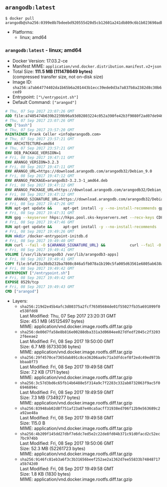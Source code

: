 ## `arangodb:latest`

```console
$ docker pull arangodb@sha256:0399e8b7bdeebd920555d20d5cb12601a241db809c6b1b023690adb4940dd36b
```

-	Platforms:
	-	linux; amd64

### `arangodb:latest` - linux; amd64

-	Docker Version: 17.03.2-ce
-	Manifest MIME: `application/vnd.docker.distribution.manifest.v2+json`
-	Total Size: **111.5 MB (111478649 bytes)**  
	(compressed transfer size, not on-disk size)
-	Image ID: `sha256:a7ab64774402da1b65b6a201443b1ecc39ede0d3a7a837b8a2382d8c30b6ced9`
-	Entrypoint: `["\/entrypoint.sh"]`
-	Default Command: `["arangod"]`

```dockerfile
# Thu, 07 Sep 2017 23:07:26 GMT
ADD file:a7405474b639b2239b96a93d02803224c052a390fe42b3f9080f2ad07de94640 in / 
# Thu, 07 Sep 2017 23:07:26 GMT
CMD ["bash"]
# Thu, 07 Sep 2017 23:57:20 GMT
MAINTAINER Frank Celler <info@arangodb.com>
# Thu, 07 Sep 2017 23:57:21 GMT
ENV ARCHITECTURE=amd64
# Thu, 07 Sep 2017 23:57:21 GMT
ENV DEB_PACKAGE_VERSION=1
# Fri, 08 Sep 2017 19:47:11 GMT
ENV ARANGO_VERSION=3.2.3
# Fri, 08 Sep 2017 19:47:11 GMT
ENV ARANGO_URL=https://download.arangodb.com/arangodb32/Debian_9.0
# Fri, 08 Sep 2017 19:47:12 GMT
ENV ARANGO_PACKAGE=arangodb3-3.2.3-1_amd64.deb
# Fri, 08 Sep 2017 19:47:12 GMT
ENV ARANGO_PACKAGE_URL=https://download.arangodb.com/arangodb32/Debian_9.0/amd64/arangodb3-3.2.3-1_amd64.deb
# Fri, 08 Sep 2017 19:47:12 GMT
ENV ARANGO_SIGNATURE_URL=https://download.arangodb.com/arangodb32/Debian_9.0/amd64/arangodb3-3.2.3-1_amd64.deb.asc
# Fri, 08 Sep 2017 19:47:26 GMT
RUN apt-get update &&     apt-get install -y --no-install-recommends gpg dirmngr     &&     rm -rf /var/lib/apt/lists/*
# Fri, 08 Sep 2017 19:47:31 GMT
RUN gpg --keyserver hkps://hkps.pool.sks-keyservers.net --recv-keys CD8CB0F1E0AD5B52E93F41E7EA93F5E56E751E9B
# Fri, 08 Sep 2017 19:47:46 GMT
RUN apt-get update &&     apt-get install -y --no-install-recommends         libjemalloc1         ca-certificates         pwgen         curl     &&     rm -rf /var/lib/apt/lists/*
# Fri, 08 Sep 2017 19:49:26 GMT
RUN mkdir /docker-entrypoint-initdb.d
# Fri, 08 Sep 2017 19:49:40 GMT
RUN curl --fail -O ${ARANGO_SIGNATURE_URL} &&           curl --fail -O ${ARANGO_PACKAGE_URL} &&             gpg --verify ${ARANGO_PACKAGE}.asc &&     (echo arangodb3 arangodb3/password password test | debconf-set-selections) &&     (echo arangodb3 arangodb3/password_again password test | debconf-set-selections) &&     DEBIAN_FRONTEND="noninteractive" dpkg -i ${ARANGO_PACKAGE} &&     rm -rf /var/lib/arangodb3/* &&     sed -ri         -e 's!127\.0\.0\.1!0.0.0.0!g'         -e 's!^(file\s*=).*!\1 -!'         -e 's!^#\s*uid\s*=.*!uid = arangodb!'         -e 's!^#\s*gid\s*=.*!gid = arangodb!'         /etc/arangodb3/arangod.conf     &&     rm -f ${ARANGO_PACKAGE}*
# Fri, 08 Sep 2017 19:49:41 GMT
VOLUME [/var/lib/arangodb3 /var/lib/arangodb3-apps]
# Fri, 08 Sep 2017 19:49:41 GMT
COPY file:bfaf23a38db232ba7808c846a5fb078a1b190c5fa005d63561e6805ab638afeb in /entrypoint.sh 
# Fri, 08 Sep 2017 19:49:42 GMT
ENTRYPOINT ["/entrypoint.sh"]
# Fri, 08 Sep 2017 19:49:42 GMT
EXPOSE 8529/tcp
# Fri, 08 Sep 2017 19:49:43 GMT
CMD ["arangod"]
```

-	Layers:
	-	`sha256:219d2e45b4afc3d80375a2fcf76505684de01f55027fb35a691099f0e538fdd8`  
		Last Modified: Thu, 07 Sep 2017 23:20:31 GMT  
		Size: 45.1 MB (45125497 bytes)  
		MIME: application/vnd.docker.image.rootfs.diff.tar.gzip
	-	`sha256:de00d7fa58e8b816e00288dba331a3d0604ee027dfedf2045c2f32032f6eeae2`  
		Last Modified: Fri, 08 Sep 2017 19:50:00 GMT  
		Size: 6.7 MB (6733036 bytes)  
		MIME: application/vnd.docker.image.rootfs.diff.tar.gzip
	-	`sha256:29f4570ce7365dab891c8ce36206aa9c71a3dfdcef8f2edc49ed973bbbaa8f73`  
		Last Modified: Fri, 08 Sep 2017 19:49:58 GMT  
		Size: 7.2 KB (7171 bytes)  
		MIME: application/vnd.docker.image.rootfs.diff.tar.gzip
	-	`sha256:3c57d3bd6c65fb14b6488e5f314a9c7f2283c332ab0732063f9ac5f06946894c`  
		Last Modified: Fri, 08 Sep 2017 19:49:59 GMT  
		Size: 7.3 MB (7349277 bytes)  
		MIME: application/vnd.docker.image.rootfs.diff.tar.gzip
	-	`sha256:83948ab02d8f751af23a87e40ca5acff31938ed706f12b9e563689c2a92ae48a`  
		Last Modified: Fri, 08 Sep 2017 19:49:58 GMT  
		Size: 115.0 B  
		MIME: application/vnd.docker.image.rootfs.diff.tar.gzip
	-	`sha256:4b209f145dd27dbf7e6dc7ed5e2c22de8fd04b371c91d0facd2c52ec7bc974bb`  
		Last Modified: Fri, 08 Sep 2017 19:50:06 GMT  
		Size: 52.3 MB (52261723 bytes)  
		MIME: application/vnd.docker.image.rootfs.diff.tar.gzip
	-	`sha256:9146fc81eb3a6f3c3b31656beef252ae2a1362d7ee55833b74848717a5b742d0`  
		Last Modified: Fri, 08 Sep 2017 19:49:58 GMT  
		Size: 1.8 KB (1830 bytes)  
		MIME: application/vnd.docker.image.rootfs.diff.tar.gzip
